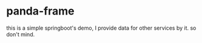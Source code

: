 # panda-frame

this is a simple springboot's demo, I provide data for other services by it.
so don't mind.
